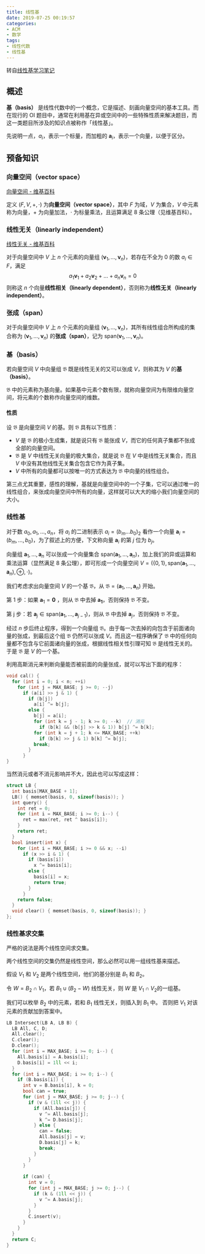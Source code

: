 ```yaml
---
title: 线性基
date: 2019-07-25 00:19:57
categories:
- ACM
- 数学
tags:
- 线性代数
- 线性基
---
```


转自[线性基学习笔记](https://blog.sengxian.com/algorithms/linear-basis)

## 概述

**基（basis）** 是线性代数中的一个概念，它是描述、刻画向量空间的基本工具。而在现行的 OI 题目中，通常在利用基在异或空间中的一些特殊性质来解决题目，而这一类题目所涉及的知识点被称作「线性基」。

先说明一点，$a_i$，表示一个标量，而加粗的 $\mathbf{a}_i$，表示一个向量，以便于区分。

## 预备知识

### 向量空间（vector space）

[向量空间 - 维基百科](https://zh.wikipedia.org/zh-cn/%E5%90%91%E9%87%8F%E7%A9%BA%E9%97%B4)

定义 ($F, V, +, \cdot$) 为**向量空间（vector space）**，其中 $F$ 为域，$V$ 为集合，$V$ 中元素称为向量，$+$ 为向量加法，$\cdot$ 为标量乘法，且运算满足 8 条公理（见维基百科）。

### 线性无关（linearly independent）

[线性无关 - 维基百科](https://zh.wikipedia.org/zh-cn/%E7%B7%9A%E6%80%A7%E7%84%A1%E9%97%9C)

对于向量空间中 $V$ 上 $n$ 个元素的向量组 ($\mathbf{v}_1, \ldots, \mathbf{v}_n$)，若存在不全为 $0$ 的数 $a_i \in F$，满足
$$
a_{1}\mathbf {v} _{1}+a_{2}\mathbf {v} _{2}+\ldots +a_{n}\mathbf {v} _{n} = 0 
$$
则称这 $n$ 个向量**线性相关（linearly dependent）**，否则称为**线性无关（linearly independent）**。

### 张成（span）

对于向量空间中 $V$ 上 $n$ 个元素的向量组 ($\mathbf{v}_1, \ldots, \mathbf{v}_n$)，其所有线性组合所构成的集合称为 ($\mathbf{v}_1, \ldots, \mathbf{v}_n$) 的**张成（span）**，记为 $\mathrm{span}(\mathbf{v}_1, \ldots, \mathbf{v}_n$)。

### 基（basis）

若向量空间 $V$ 中向量组 $\mathfrak{B}$ 既是线性无关的又可以张成 $V$，则称其为 $V$ 的**基（basis）**。

$\mathfrak {B}$ 中的元素称为基向量。如果基中元素个数有限，就称向量空间为有限维向量空间，将元素的个数称作向量空间的维数。

#### 性质

设 $\mathfrak {B}$ 是向量空间 $V$ 的基。则 $\mathfrak {B}$ 具有以下性质：

- $V$ 是 $\mathfrak {B}$ 的极小生成集，就是说只有 $\mathfrak {B}$ 能张成 $V$，而它的任何真子集都不张成全部的向量空间。
- $\mathfrak {B}$ 是 $V$ 中线性无关向量的极大集合，就是说 $\mathfrak {B}$ 在 $V$ 中是线性无关集合，而且 $V$ 中没有其他线性无关集合包含它作为真子集。
- $V$ 中所有的向量都可以按唯一的方式表达为 $\mathfrak {B}$ 中向量的线性组合。

第三点尤其重要，感性的理解，基就是向量空间中的一个子集，它可以通过唯一的线性组合，来张成向量空间中所有的向量，这样就可以大大的缩小我们向量空间的大小。

### 线性基

对于数 $a_0, a_1, \ldots, a_n$，将 $a_i$ 的二进制表示 $a_i = (b_{m}\ldots b_0)_2$ 看作一个向量 $\mathbf{a}_i = (b_m, \ldots, b_0)$，为了叙述上的方便，下文称向量     $\mathbf{a}_i$ 的第 $j$ 位为 $b_j$。

向量组 $\mathbf{a}_1, \ldots, \mathbf{a}_n$ 可以张成一个向量集合 $\mathrm{span}(\mathbf{a}_1, \ldots, \mathbf{a}_n)$，加上我们的异或运算和乘法运算（显然满足 8 条公理），即可形成一个向量空间 $V = (\{0, 1\}, \mathrm{span}(\mathbf{a}_1, \ldots, \mathbf{a}_n), \oplus, \cdot)$。

我们考虑求出向量空间 $V$ 的一个基 $\mathfrak{B}$，从 $\mathfrak{B} = (\mathbf{a}_1, \ldots, \mathbf{a}_n)$ 开始。

第 1 步：如果 $\mathbf{a}_1 = \mathbf{0}$ ，则从 $\mathfrak{B}$ 中去掉 $\mathbf{a_1}$​ ，否则保持 $\mathfrak{B}$ 不变。

第 j 步：若 $\mathbf{a}_j \in \mathrm{span}(\mathbf{a}_1, \ldots, \mathbf{a}_{j - 1})$，则从 $\mathfrak{B}$ 中去掉 $\mathbf{a}_j$​​ ，否则保持 $\mathfrak{B}$ 不变。

经过 $n$ 步后终止程序，得到一个向量组 $\mathfrak{B}$。由于每一次去掉的向包含于前面诸向量的张成，到最后这个组 $\mathfrak{B}$ 仍然可以张成 $V$。而且这一程序确保了 $\mathfrak{B}$ 中的任何向量都不包含与它前面诸向量的张成，根据线性相关性引理可知 $\mathfrak{B}$ 是线性无关的。于是 $\mathfrak{B}$ 是 $V$ 的一个基。

利用高斯消元来判断向量能否被前面的向量张成，就可以写出下面的程序：

```cpp
void cal() {
  for (int i = 0; i < n; ++i)
    for (int j = MAX_BASE; j >= 0; --j)
      if (a[i] >> j & 1) {
        if (b[j])
          a[i] ^= b[j];
        else {
          b[j] = a[i];
          for (int k = j - 1; k >= 0; --k)  // 消元
            if (b[k] && (b[j] >> k & 1)) b[j] ^= b[k];
          for (int k = j + 1; k <= MAX_BASE; ++k)
            if (b[k] >> j & 1) b[k] ^= b[j];
          break;
        }
      }
}
```

当然消元或者不消元影响并不大，因此也可以写成这样：

```cpp
struct LB {
  int basis[MAX_BASE + 1];
  LB() { memset(basis, 0, sizeof(basis)); }
  int query() {
    int ret = 0;
    for (int i = MAX_BASE; i >= 0; i--) {
      ret = max(ret, ret ^ basis[i]);
    }
    return ret;
  }
  bool insert(int x) {
    for (int i = MAX_BASE; i >= 0 && x; --i)
      if (x >> i & 1) {
        if (basis[i])
          x ^= basis[i];
        else {
          basis[i] = x;
          return true;
        }
      }
    return false;
  }
  void clear() { memset(basis, 0, sizeof(basis)); }
};
```

### 线性基求交集

严格的说法是两个线性空间求交集。

两个线性空间的交集仍然是线性空间，那么必然可以用一组线性基来描述。

假设 $V_1$ 和 $V_2$ 是两个线性空间，他们的基分别是 $B_1$ 和 $B_2$。

令 $W = B_2 \cap V_1$，若 $B_1 \cup (B_2 - W)$ 线性无关，则 $W$ 是 $V_1 \cap V_2$的一组基。

我们可以枚举 $B_2$ 中的元素，若和 $B_1$ 线性无关，则插入到 $B_1$ 中。 否则把 $V_1$ 对该元素的贡献加到答案中。

```cpp
LB Intersect(LB A, LB B) {
  LB All, C, D;
  All.clear();
  C.clear();
  D.clear();
  for (int i = MAX_BASE; i >= 0; i--) {
    All.basis[i] = A.basis[i];
    D.basis[i] = 1ll << i;
  }
  for (int i = MAX_BASE; i >= 0; i--) {
    if (B.basis[i]) {
      int v = B.basis[i], k = 0;
      bool can = true;
      for (int j = MAX_BASE; j >= 0; j--) {
        if (v & (1ll << j)) {
          if (All.basis[j]) {
            v ^= All.basis[j];
            k ^= D.basis[j];
          } else {
            can = false;
            All.basis[j] = v;
            D.basis[j] = k;
            break;
          }
        }
      }
 
      if (can) {
        int v = 0;
        for (int j = MAX_BASE; j >= 0; j--) {
          if (k & (1ll << j)) {
            v ^= A.basis[j];
          }
        }
        C.insert(v);
      }
    }
  }
  return C;
}
```